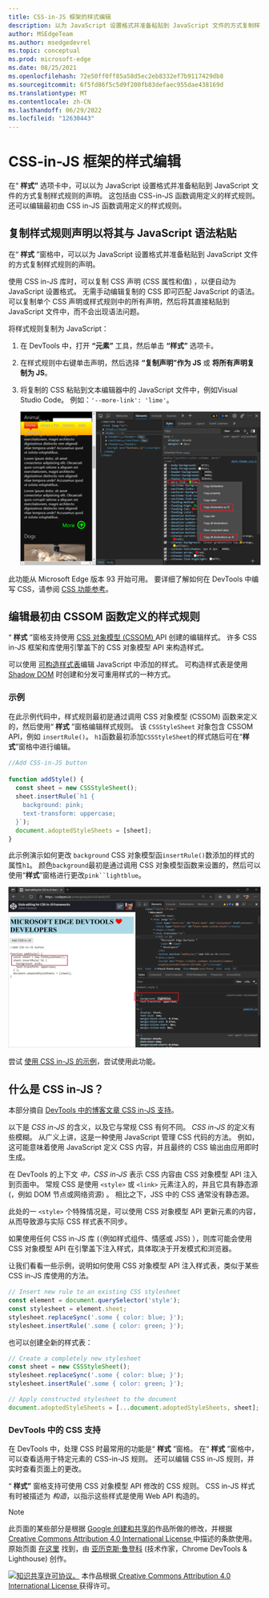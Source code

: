 ```yaml
---
title: CSS-in-JS 框架的样式编辑
description: 以为 JavaScript 设置格式并准备粘贴到 JavaScript 文件的方式复制样式规则的声明。  编辑最初由 CSSOM 函数定义的样式规则。
author: MSEdgeTeam
ms.author: msedgedevrel
ms.topic: conceptual
ms.prod: microsoft-edge
ms.date: 08/25/2021
ms.openlocfilehash: 72e50ff0ff85a58d5ec2eb8332ef7b9117429db8
ms.sourcegitcommit: 6f5fd86f5c5d9f200fb83defaec955dae438169d
ms.translationtype: MT
ms.contentlocale: zh-CN
ms.lasthandoff: 06/29/2022
ms.locfileid: "12630443"
---
```

<!-- Copyright Alex Rudenko

   Licensed under the Apache License, Version 2.0 (the "License");
   you may not use this file except in compliance with the License.
   You may obtain a copy of the License at

       https://www.apache.org/licenses/LICENSE-2.0

   Unless required by applicable law or agreed to in writing, software
   distributed under the License is distributed on an "AS IS" BASIS,
   WITHOUT WARRANTIES OR CONDITIONS OF ANY KIND, either express or implied.
   See the License for the specific language governing permissions and
   limitations under the License. -->
# <a name="style-editing-for-css-in-js-frameworks"></a>CSS-in-JS 框架的样式编辑

在“ **样式”** 选项卡中，可以以为 JavaScript 设置格式并准备粘贴到 JavaScript 文件的方式复制样式规则的声明。  这包括由 CSS-in-JS 函数调用定义的样式规则。  还可以编辑最初由 CSS in-JS 函数调用定义的样式规则。


<!-- ====================================================================== -->
## <a name="copying-style-rule-declarations-to-paste-them-with-javascript-syntax"></a>复制样式规则声明以将其与 JavaScript 语法粘贴

在“ **样式** ”窗格中，可以以为 JavaScript 设置格式并准备粘贴到 JavaScript 文件的方式复制样式规则的声明。

使用 CSS in-JS 库时，可以复制 CSS 声明 (CSS 属性和值) ，以便自动为 JavaScript 设置格式。  无需手动编辑复制的 CSS 即可匹配 JavaScript 的语法。  可以复制单个 CSS 声明或样式规则中的所有声明，然后将其直接粘贴到 JavaScript 文件中，而不会出现语法问题。

将样式规则复制为 JavaScript：

1. 在 DevTools 中，打开 **“元素”** 工具，然后单击 **“样式”** 选项卡。

1. 在样式规则中右键单击声明，然后选择 **“复制声明”作为 JS** 或 **将所有声明复制为 JS**。

1. 将复制的 CSS 粘贴到文本编辑器中的 JavaScript 文件中，例如Visual Studio Code。  例如：`'--more-link': 'lime'`。

   ![样式规则的上下文菜单，包括“将声明复制为 JS”和“将所有声明复制为 JS”命令。](images/copy-declaration-as-js.msft.png)

此功能从 Microsoft Edge 版本 93 开始可用。 <!-- delete statement sometime after September 2, 2021 --> 要详细了解如何在 DevTools 中编写 CSS，请参阅 [CSS 功能参考](reference.md)。


<!-- ====================================================================== -->
## <a name="editing-style-rules-that-were-initially-defined-by-a-cssom-function"></a>编辑最初由 CSSOM 函数定义的样式规则

<!-- from https://docs.microsoft.com/microsoft-edge/devtools-guide-chromium/whats-new/2020/06/devtools#style-editing-for-css-in-js-frameworks -->

“ **样式** ”窗格支持使用 [CSS 对象模型 (CSSOM) ](https://drafts.csswg.org/cssom) API 创建的编辑样式。  许多 CSS in-JS 框架和库使用引擎盖下的 CSS 对象模型 API 来构造样式。

可以使用 [可构造样式表](https://wicg.github.io/construct-stylesheets/)编辑 JavaScript 中添加的样式。  可构造样式表是使用 [Shadow DOM](https://developer.mozilla.org/docs/Web/Web_Components/Using_shadow_DOM) 时创建和分发可重用样式的一种方式。

### <a name="example"></a>示例

在此示例代码中，样式规则最初是通过调用 CSS 对象模型 (CSSOM) 函数来定义的，然后使用“ **样式** ”窗格编辑样式规则。  该 `CSSStyleSheet` 对象包含 CSSOM API，例如 `insertRule()`。  `h1`函数最初添加`CSSStyleSheet`的样式随后可在“**样式**”窗格中进行编辑。

```javascript
//Add CSS-in-JS button

function addStyle() {
  const sheet = new CSSStyleSheet();
  sheet.insertRule(`h1 {
    background: pink;
    text-transform: uppercase;
  }`);
  document.adoptedStyleSheets = [sheet];
}
```

此示例演示如何更改 `background` CSS 对象模型函`insertRule()`数添加的样式的属性`h1`。  颜色`background`最初是通过调用 CSS 对象模型函数来设置的，然后可以使用“**样式**”窗格进行更改`pink``lightblue`。

![将使用“CSSStyleSheet”添加的 h1 样式的背景属性从“粉红色”更改为“浅蓝色”。](../media/css-in-js.msft.png)

尝试 [使用 CSS in-JS 的示例](https://codepen.io/zoherghadyali/full/abdGrPZ)，尝试使用此功能。


<!-- ====================================================================== -->
## <a name="what-is-css-in-js"></a>什么是 CSS in-JS？

本部分摘自 [DevTools 中的博客文章 CSS in-JS 支持](https://developer.chrome.com/blog/css-in-js/)。

以下是 _CSS in-JS_ 的含义，以及它与常规 CSS 有何不同。  _CSS in-JS_ 的定义有些模糊。  从广义上讲，这是一种使用 JavaScript 管理 CSS 代码的方法。  例如，这可能意味着使用 JavaScript 定义 CSS 内容，并且最终的 CSS 输出由应用即时生成。

在 DevTools 的上下文 _中，CSS in-JS_ 表示 CSS 内容由 CSS 对象模型 API 注入到页面中。  常规 CSS 是使用 `<style>` 或 `<link>` 元素注入的，并且它具有静态源 (，例如 DOM 节点或网络资源) 。  相比之下，JSS 中的 CSS 通常没有静态源。

此处的一 `<style>` 个特殊情况是，可以使用 CSS 对象模型 API 更新元素的内容，从而导致源与实际 CSS 样式表不同步。

如果使用任何 CSS in-JS 库 (（例如样式组件、情感或 JSS) ），则库可能会使用 CSS 对象模型 API 在引擎盖下注入样式，具体取决于开发模式和浏览器。

让我们看看一些示例，说明如何使用 CSS 对象模型 API 注入样式表，类似于某些 CSS in-JS 库使用的方法。

```javascript
// Insert new rule to an existing CSS stylesheet
const element = document.querySelector('style');
const stylesheet = element.sheet;
stylesheet.replaceSync('.some { color: blue; }');
stylesheet.insertRule('.some { color: green; }');
```

也可以创建全新的样式表：

```javascript
// Create a completely new stylesheet
const sheet = new CSSStyleSheet();
stylesheet.replaceSync('.some { color: blue; }');
stylesheet.insertRule('.some { color: green; }');
```

```javascript
// Apply constructed stylesheet to the document
document.adoptedStyleSheets = [...document.adoptedStyleSheets, sheet];
```

### <a name="css-support-in-devtools"></a>DevTools 中的 CSS 支持

在 DevTools 中，处理 CSS 时最常用的功能是“ **样式** ”窗格。  在“ **样式** ”窗格中，可以查看适用于特定元素的 CSS-in-JS 规则。  还可以编辑 CSS in-JS 规则，并实时查看页面上的更改。

“ **样式”** 窗格支持可使用 CSS 对象模型 API 修改的 CSS 规则。  CSS in-JS 样式有时被描述为 _构造_，以指示这些样式是使用 Web API 构造的。

<!-- video https://storage.googleapis.com/chrome-gcs-uploader.appspot.com/video/dPDCek3EhZgLQPGtEG3y0fTn4v82/Jy8q9gPbQknRturLyCsq.mp4 -->


<!-- ====================================================================== -->
> [!NOTE]
> 此页面的某些部分是根据 [Google 创建和共享的](https://developers.google.com/terms/site-policies)作品所做的修改，并根据[ Creative Commons Attribution 4.0 International License ](https://creativecommons.org/licenses/by/4.0)中描述的条款使用。
> 原始页面 [在这里](https://developer.chrome.com/blog/css-in-js/) 找到，由 [亚历克斯·鲁登科](https://developers.google.com/web/resources/contributors#alex-rudenko) (技术作家，Chrome DevTools \& Lighthouse) 创作。

[![知识共享许可协议。](../../media/cc-logo/88x31.png)](https://creativecommons.org/licenses/by/4.0)
本作品根据[ Creative Commons Attribution 4.0 International License ](https://creativecommons.org/licenses/by/4.0)获得许可。
